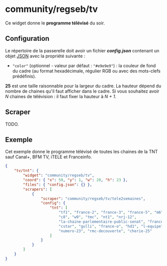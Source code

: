 # community/regseb/tv

Ce widget donne le **programme télévisé** du soir.

## Configuration

Le répertoire de la passerelle doit avoir un fichier ***config.json***
contenant un objet
[JSON](http://www.json.org/json-fr.html "JavaScript Object Notation") avec la
propriété suivante :

- `"color"` (optionnel - valeur par défaut : `"#e9e9e9"`) : la couleur de fond
  du cadre (au format hexadécimale, régulier RGB ou avec des mots-clefs
  prédéfinis).

**25** est une taille raisonnable pour la largeur du cadre. La hauteur dépend
du nombre de chaines qu'il faut afficher dans le cadre. Si vous souhaitez avoir
*N* chaines de télévision : il faut fixer la hauteur à *N + 1*.

## Scraper

TODO.

## Exemple

Cet exemple donne le programme télévisé de toutes les chaines de la TNT sauf
Canal+, BFM TV, iTELE et Franceinfo.

```JSON
{
    "tv/tnt": {
        "widget": "community/regseb/tv",
        "coord": { "x": 59, "y": 1, "w": 20, "h": 23 },
        "files": { "config.json": {} },
        "scrapers": [
            {
                "scraper": "community/regseb/tv/tele2semaines",
                "config": {
                    "tnt": [
                        "tf1", "france-2", "france-3", "france-5", "m6", "arte",
                        "c8", "w9", "tmc", "nt1", "nrj-12",
                        "la-chaine-parlementaire-public-senat", "france-4",
                        "cstar", "gulli", "france-o", "hd1", "l-equipe", "6ter",
                        "numero-23", "rmc-decouverte", "cherie-25"
                    ]
                }
            }
        ]
    }
}
```
